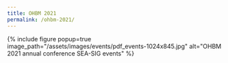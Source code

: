 ```yaml
---
title: OHBM 2021
permalink: /ohbm-2021/
---
```


{% include figure popup=true image_path="/assets/images/events/pdf_events-1024x845.jpg" alt="OHBM 2021 annual conference SEA-SIG events" %}

